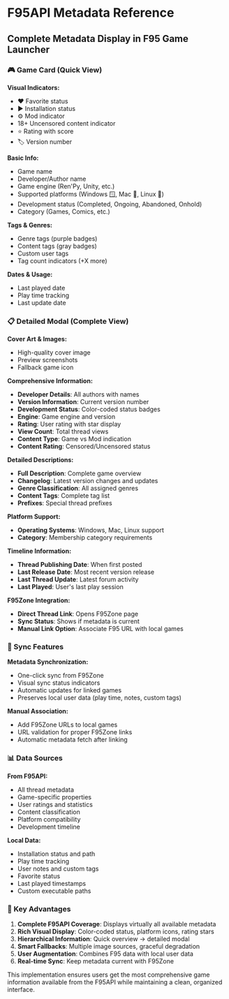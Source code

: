 # F95API Metadata Reference

## Complete Metadata Display in F95 Game Launcher

### 🎮 Game Card (Quick View)

**Visual Indicators:**

- ❤️ Favorite status
- ▶️ Installation status
- ⚙️ Mod indicator
- 18+ Uncensored content indicator
- ⭐ Rating with score
- 🏷️ Version number

**Basic Info:**

- Game name
- Developer/Author name
- Game engine (Ren'Py, Unity, etc.)
- Supported platforms (Windows 🪟, Mac 🍎, Linux 🐧)
- Development status (Completed, Ongoing, Abandoned, Onhold)
- Category (Games, Comics, etc.)

**Tags & Genres:**

- Genre tags (purple badges)
- Content tags (gray badges)
- Custom user tags
- Tag count indicators (+X more)

**Dates & Usage:**

- Last played date
- Play time tracking
- Last update date

### 📋 Detailed Modal (Complete View)

**Cover Art & Images:**

- High-quality cover image
- Preview screenshots
- Fallback game icon

**Comprehensive Information:**

- **Developer Details**: All authors with names
- **Version Information**: Current version number
- **Development Status**: Color-coded status badges
- **Engine**: Game engine and version
- **Rating**: User rating with star display
- **View Count**: Total thread views
- **Content Type**: Game vs Mod indication
- **Content Rating**: Censored/Uncensored status

**Detailed Descriptions:**

- **Full Description**: Complete game overview
- **Changelog**: Latest version changes and updates
- **Genre Classification**: All assigned genres
- **Content Tags**: Complete tag list
- **Prefixes**: Special thread prefixes

**Platform Support:**

- **Operating Systems**: Windows, Mac, Linux support
- **Category**: Membership category requirements

**Timeline Information:**

- **Thread Publishing Date**: When first posted
- **Last Release Date**: Most recent version release
- **Last Thread Update**: Latest forum activity
- **Last Played**: User's last play session

**F95Zone Integration:**

- **Direct Thread Link**: Opens F95Zone page
- **Sync Status**: Shows if metadata is current
- **Manual Link Option**: Associate F95 URL with local games

### 🔄 Sync Features

**Metadata Synchronization:**

- One-click sync from F95Zone
- Visual sync status indicators
- Automatic updates for linked games
- Preserves local user data (play time, notes, custom tags)

**Manual Association:**

- Add F95Zone URLs to local games
- URL validation for proper F95Zone links
- Automatic metadata fetch after linking

### 📊 Data Sources

**From F95API:**

- All thread metadata
- Game-specific properties
- User ratings and statistics
- Content classification
- Platform compatibility
- Development timeline

**Local Data:**

- Installation status and path
- Play time tracking
- User notes and custom tags
- Favorite status
- Last played timestamps
- Custom executable paths

### 🎯 Key Advantages

1. **Complete F95API Coverage**: Displays virtually all available metadata
2. **Rich Visual Display**: Color-coded status, platform icons, rating stars
3. **Hierarchical Information**: Quick overview → detailed modal
4. **Smart Fallbacks**: Multiple image sources, graceful degradation
5. **User Augmentation**: Combines F95 data with local user data
6. **Real-time Sync**: Keep metadata current with F95Zone

This implementation ensures users get the most comprehensive game information available from the F95API while maintaining a clean, organized interface.
